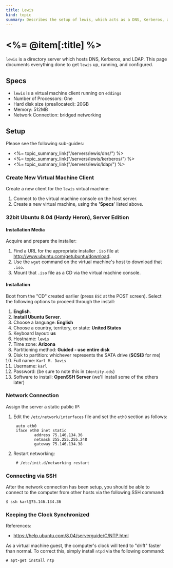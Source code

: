 ```yaml
--- 
title: Lewis
kind: topic
summary: Describes the setup of lewis, which acts as a DNS, Kerberos, and LDAP server.
---
```


# <%= @item[:title] %>

`lewis` is a directory server which hosts DNS, Kerberos, and LDAP.  This page documents everything done to get `lewis` up, running, and configured.


## Specs

* `lewis` is a virtual machine client running on `eddings`
* Number of Processors: One
* Hard disk size (preallocated): 20GB
* Memory: 512MB
* Network Connection: bridged networking


## Setup

Please see the following sub-guides:

* <%= topic_summary_link("/servers/lewis/dns/") %>
* <%= topic_summary_link("/servers/lewis/kerberos/") %>
* <%= topic_summary_link("/servers/lewis/ldap/") %>


### Create New Virtual Machine Client

Create a new client for the `lewis` virtual machine:

1. Connect to the virtual machine console on the host server.
1. Create a new virtual machine, using the __'Specs__' listed above.


### 32bit Ubuntu 8.04 (Hardy Heron), Server Edition


#### Installation Media

Acquire and prepare the installer:

1. Find a URL for the appropriate installer `.iso` file at <http://www.ubuntu.com/getubuntu/download>.
1. Use the `wget` command on the virtual machine's host to download that `.iso`.
1. Mount that `.iso` file as a CD via the virtual machine console.


#### Installation

Boot from the "CD" created earlier (press `ESC` at the POST screen).  Select the following options to proceed through the install:

1. __English__.
1. __Install Ubuntu Server__.
1. Choose a language: __English__
1. Choose a country, territory, or state: __United States__
1. Keyboard layout: __us__
1. Hostname: `lewis`
1. Time zone: __Arizona__
1. Partitioning method: __Guided - use entire disk__
1. Disk to partition: whichever represents the SATA drive (__SCSI3__ for me)
1. Full name: `Karl M. Davis`
1. Username: `karl`
1. Password: (be sure to note this in `Identity.ods`)
1. Software to install: __OpenSSH Server__ (we'll install some of the others later)


### Network Connection

Assign the server a static public IP:

1. Edit the `/etc/network/interfaces` file and set the `eth0` section as follows:

        auto eth0
        iface eth0 inet static
                address 75.146.134.36
                netmask 255.255.255.248
                gateway 75.146.134.38

1. Restart networking:

        # /etc/init.d/networking restart


### Connecting via SSH

After the network connection has been setup, you should be able to connect to the computer from other hosts via the following SSH command:

    $ ssh karl@75.146.134.36


### Keeping the Clock Synchronized

References:

* <https://help.ubuntu.com/8.04/serverguide/C/NTP.html>

As a virtual machine guest, the computer's clock will tend to "drift" faster than normal.  To correct this, simply install `ntpd` via the following command:

    # apt-get install ntp

